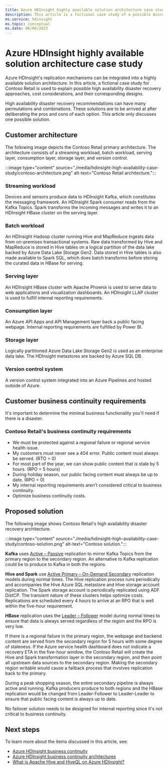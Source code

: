 ```yaml
---
title: Azure HDInsight highly available solution architecture case study
description: This article is a fictional case study of a possible Azure HDInsight highly available solution architecture.
ms.service: hdinsight
ms.topic: conceptual
ms.date: 06/08/2023
---
```


# Azure HDInsight highly available solution architecture case study

Azure HDInsight's replication mechanisms can be integrated into a highly available solution architecture. In this article, a fictional case study for Contoso Retail is used to explain possible high availability disaster recovery approaches, cost considerations, and their corresponding designs.

High availability disaster recovery recommendations can have many permutations and combinations. These solutions are to be arrived at after deliberating the pros and cons of each option. This article only discusses one possible solution.

## Customer architecture

The following image depicts the Contoso Retail primary architecture. The architecture consists of a streaming workload, batch workload, serving layer, consumption layer, storage layer, and version control.

:::image type="content" source="./media/hdinsight-high-availability-case-study/contoso-architecture.png" alt-text="Contoso Retail architecture.":::

### Streaming workload

Devices and sensors produce data to HDInsight Kafka, which constitutes the messaging framework. An HDInsight Spark consumer reads from the Kafka Topics. Spark transforms the incoming messages and writes it to an HDInsight HBase cluster on the serving layer.

### Batch workload

An HDInsight Hadoop cluster running Hive and MapReduce ingests data from on-premises transactional systems. Raw data transformed by Hive and MapReduce is stored in Hive tables on a logical partition of the data lake backed by Azure Data Lake Storage Gen2. Data stored in Hive tables is also made available to Spark SQL, which does batch transforms before storing the curated data in HBase for serving.

### Serving layer

An HDInsight HBase cluster with Apache Phoenix is used to serve data to web applications and visualization dashboards. An HDInsight LLAP cluster is used to fulfill internal reporting requirements.

### Consumption layer

An Azure API Apps and API Management layer back a public facing webpage. Internal reporting requirements are fulfilled by Power BI.

### Storage layer

Logically partitioned Azure Data Lake Storage Gen2 is used as an enterprise data lake. The HDInsight metastores are backed by Azure SQL DB.

### Version control system

A version control system integrated into an Azure Pipelines and hosted outside of Azure.

## Customer business continuity requirements

It's important to determine the minimal business functionality you'll need if there is a disaster.

### Contoso Retail's business continuity requirements

* We must be protected against a regional failure or regional service health issue.
* My customers must never see a 404 error. Public content must always be served. (RTO = 0)  
* For most part of the year, we can show public content that is stale by 5 hours. (RPO = 5 hours)
* During holiday season, our public facing content must always be up to date. (RPO = 0)
* My internal reporting requirements aren't considered critical to business continuity.
* Optimize business continuity costs.

## Proposed solution

The following image shows Contoso Retail's high availability disaster recovery architecture.

:::image type="content" source="./media/hdinsight-high-availability-case-study/contoso-solution.png" alt-text="Contoso solution.":::

**Kafka** uses [Active – Passive](hdinsight-business-continuity-architecture.md#apache-kafka) replication to mirror Kafka Topics from the primary region to the secondary region. An alternative to Kafka replication could be to produce to Kafka in both the regions.

**Hive and Spark** use [Active Primary – On-Demand Secondary](hdinsight-business-continuity-architecture.md#apache-spark) replication models during normal times. The Hive replication process runs periodically and accompanies the Hive Azure SQL metastore and Hive storage account replication. The Spark storage account is periodically replicated using ADF DistCP. The transient nature of these clusters helps optimize costs. Replications are scheduled every 4 hours to arrive at an RPO that is well within the five-hour requirement.

**HBase** replication uses the [Leader – Follower](hdinsight-business-continuity-architecture.md#apache-hbase) model during normal times to ensure that data is always served regardless of the region and the RPO is very low.

If there is a regional failure in the primary region, the webpage and backend content are served from the secondary region for 5 hours with some degree of staleness. If the Azure service health dashboard does not indicate a recovery ETA in the five-hour window, the Contoso Retail will create the Hive and Spark transformation layer in the secondary region, and then point all upstream data sources to the secondary region. Making the secondary region writable would cause a failback process that involves replication back to the primary.

During a peak shopping season, the entire secondary pipeline is always active and running. Kafka producers produce to both regions and the HBase replication would be changed from Leader-Follower to Leader-Leader to ensure that public facing content is always up to date.

No failover solution needs to be designed for internal reporting since it's not critical to business continuity.

## Next steps

To learn more about the items discussed in this article, see:

* [Azure HDInsight business continuity](./hdinsight-business-continuity.md)
* [Azure HDInsight business continuity architectures](./hdinsight-business-continuity-architecture.md)
* [What is Apache Hive and HiveQL on Azure HDInsight?](./hadoop/hdinsight-use-hive.md)
